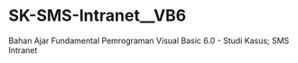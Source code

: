 # SK-SMS-Intranet__VB6
Bahan Ajar Fundamental Pemrograman Visual Basic 6.0 - Studi Kasus; SMS Intranet

